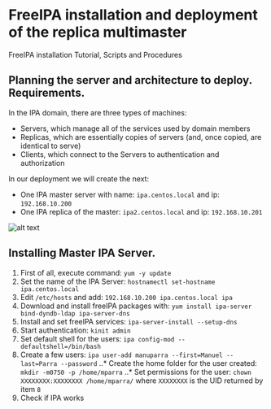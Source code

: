 # FreeIPA installation and deployment of the replica multimaster 
FreeIPA installation Tutorial, Scripts and Procedures

## Planning the server and architecture to deploy. Requirements.

In the IPA domain, there are three types of machines:

+ Servers, which manage all of the services used by domain members
+ Replicas, which are essentially copies of servers (and, once copied, are identical to serve)
+ Clients, which connect to the Servers to authentication and authorization

In our deployment we will create the next:

+ One IPA master server with name: `ipa.centos.local` and ip: `192.168.10.200`
+ One IPA replica of the master: `ipa2.centos.local` and ip: `192.168.10.201`

![alt text](https://github.com/manuparra/FreeIPA/raw/master/architecture.png "Architecture")

## Installing Master IPA Server.

1. First of all, execute command: 
`yum -y update`
2. Set the name of the IPA Server: 
`hostnamectl set-hostname ipa.centos.local`
3. Edit `/etc/hosts` and add: 
`192.168.10.200 ipa.centos.local ipa`
4. Download and install freeIPA packages with: 
`yum install ipa-server bind-dyndb-ldap ipa-server-dns`
5. Install and set freeIPA services: 
`ipa-server-install --setup-dns`
6. Start authentication: 
`kinit admin`
7. Set default shell for the users:
`ipa config-mod --defaultshell=/bin/bash`
8. Create a few users:
`ipa user-add manuparra --first=Manuel --last=Parra --password`
..* Create the home folder for the user created:
`mkdir -m0750 -p /home/mparra`
..* Set permissions for the user: `chown XXXXXXXX:XXXXXXXX /home/mparra/` where `XXXXXXXX` is the UID returned by item `8`
9. Check if IPA works



